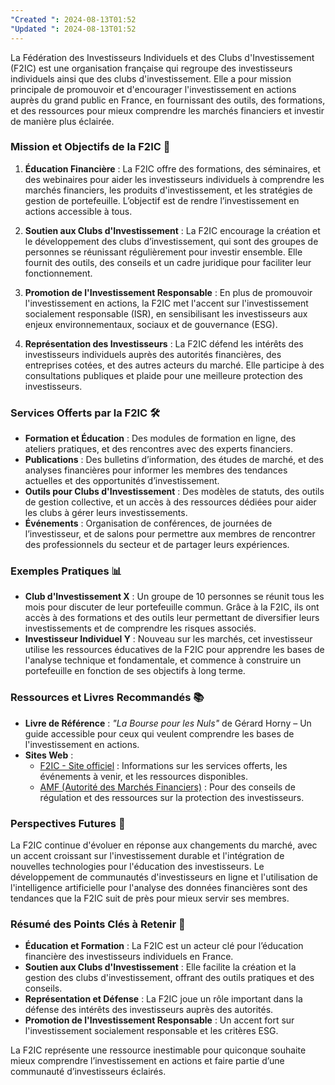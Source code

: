 ```yaml
---
"Created ": 2024-08-13T01:52
"Updated ": 2024-08-13T01:52
---
```

La Fédération des Investisseurs Individuels et des Clubs d'Investissement (F2IC) est une organisation française qui regroupe des investisseurs individuels ainsi que des clubs d'investissement. Elle a pour mission principale de promouvoir et d'encourager l'investissement en actions auprès du grand public en France, en fournissant des outils, des formations, et des ressources pour mieux comprendre les marchés financiers et investir de manière plus éclairée.

### Mission et Objectifs de la F2IC 🌟

1. **Éducation Financière** : La F2IC offre des formations, des séminaires, et des webinaires pour aider les investisseurs individuels à comprendre les marchés financiers, les produits d'investissement, et les stratégies de gestion de portefeuille. L’objectif est de rendre l’investissement en actions accessible à tous.

2. **Soutien aux Clubs d'Investissement** : La F2IC encourage la création et le développement des clubs d’investissement, qui sont des groupes de personnes se réunissant régulièrement pour investir ensemble. Elle fournit des outils, des conseils et un cadre juridique pour faciliter leur fonctionnement.

3. **Promotion de l'Investissement Responsable** : En plus de promouvoir l'investissement en actions, la F2IC met l'accent sur l'investissement socialement responsable (ISR), en sensibilisant les investisseurs aux enjeux environnementaux, sociaux et de gouvernance (ESG).

4. **Représentation des Investisseurs** : La F2IC défend les intérêts des investisseurs individuels auprès des autorités financières, des entreprises cotées, et des autres acteurs du marché. Elle participe à des consultations publiques et plaide pour une meilleure protection des investisseurs.

### Services Offerts par la F2IC 🛠️

- **Formation et Éducation** : Des modules de formation en ligne, des ateliers pratiques, et des rencontres avec des experts financiers.
- **Publications** : Des bulletins d’information, des études de marché, et des analyses financières pour informer les membres des tendances actuelles et des opportunités d’investissement.
- **Outils pour Clubs d'Investissement** : Des modèles de statuts, des outils de gestion collective, et un accès à des ressources dédiées pour aider les clubs à gérer leurs investissements.
- **Événements** : Organisation de conférences, de journées de l’investisseur, et de salons pour permettre aux membres de rencontrer des professionnels du secteur et de partager leurs expériences.

### Exemples Pratiques 📊

- **Club d'Investissement X** : Un groupe de 10 personnes se réunit tous les mois pour discuter de leur portefeuille commun. Grâce à la F2IC, ils ont accès à des formations et des outils leur permettant de diversifier leurs investissements et de comprendre les risques associés.
- **Investisseur Individuel Y** : Nouveau sur les marchés, cet investisseur utilise les ressources éducatives de la F2IC pour apprendre les bases de l'analyse technique et fondamentale, et commence à construire un portefeuille en fonction de ses objectifs à long terme.

### Ressources et Livres Recommandés 📚

- **Livre de Référence** : *"La Bourse pour les Nuls"* de Gérard Horny – Un guide accessible pour ceux qui veulent comprendre les bases de l'investissement en actions.
- **Sites Web** :
  - [F2IC - Site officiel](https://www.f2ic.fr) : Informations sur les services offerts, les événements à venir, et les ressources disponibles.
  - [AMF (Autorité des Marchés Financiers)](https://www.amf-france.org) : Pour des conseils de régulation et des ressources sur la protection des investisseurs.

### Perspectives Futures 🚀

La F2IC continue d'évoluer en réponse aux changements du marché, avec un accent croissant sur l'investissement durable et l'intégration de nouvelles technologies pour l'éducation des investisseurs. Le développement de communautés d'investisseurs en ligne et l'utilisation de l'intelligence artificielle pour l'analyse des données financières sont des tendances que la F2IC suit de près pour mieux servir ses membres.

### Résumé des Points Clés à Retenir 📝

- **Éducation et Formation** : La F2IC est un acteur clé pour l’éducation financière des investisseurs individuels en France.
- **Soutien aux Clubs d'Investissement** : Elle facilite la création et la gestion des clubs d'investissement, offrant des outils pratiques et des conseils.
- **Représentation et Défense** : La F2IC joue un rôle important dans la défense des intérêts des investisseurs auprès des autorités.
- **Promotion de l'Investissement Responsable** : Un accent fort sur l'investissement socialement responsable et les critères ESG.

La F2IC représente une ressource inestimable pour quiconque souhaite mieux comprendre l’investissement en actions et faire partie d’une communauté d’investisseurs éclairés.